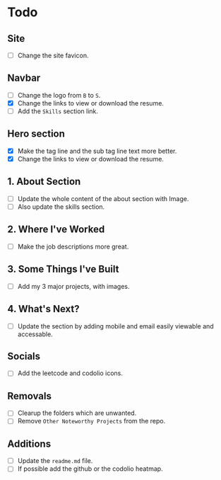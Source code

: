 # Todo

## Site

- [ ] Change the site favicon.

## Navbar

- [ ] Change the logo from `B` to `S`.
- [x] Change the links to view or download the resume.
- [ ] Add the `Skills` section link.

## Hero section

- [x] Make the tag line and the sub tag line text more better.
- [x] Change the links to view or download the resume.

## 1. About Section

- [ ] Update the whole content of the about section with Image.
- [ ] Also update the skills section.

## 2. Where I've Worked

- [ ] Make the job descriptions more great.

## 3. Some Things I've Built

- [ ] Add my 3 major projects, with images.

## 4. What's Next?

- [ ] Update the section by adding mobile and email easily viewable and accessable.

## Socials

- [ ] Add the leetcode and codolio icons.

## Removals

- [ ] Clearup the folders which are unwanted.
- [ ] Remove `Other Noteworthy Projects` from the repo.

## Additions

- [ ] Update the `readme.md` file.
- [ ] If possible add the github or the codolio heatmap.
